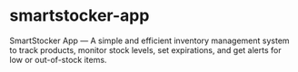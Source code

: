 # smartstocker-app
SmartStocker App — A simple and efficient inventory management system to track products, monitor stock levels, set expirations, and get alerts for low or out-of-stock items.
